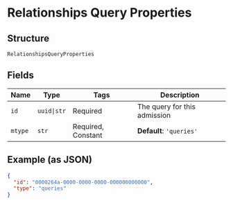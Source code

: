 
# Relationships Query Properties

## Structure

`RelationshipsQueryProperties`

## Fields

| Name | Type | Tags | Description |
|  --- | --- | --- | --- |
| `id` | `uuid\|str` | Required | The query for this admission |
| `mtype` | `str` | Required, Constant | **Default**: `'queries'` |

## Example (as JSON)

```json
{
  "id": "0000264a-0000-0000-0000-000000000000",
  "type": "queries"
}
```

